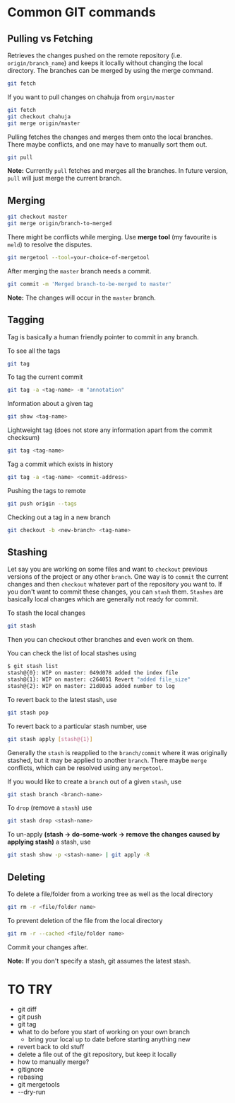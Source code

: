 Common GIT commands
===================

Pulling vs Fetching
-------------------


Retrieves the changes pushed on the remote repository (i.e. `origin/branch_name`) and keeps it locally without changing the local directory. The branches can be merged by using the merge command.

```sh
git fetch
```

If you want to pull changes on chahuja from `orgin/master`

```sh
git fetch
git checkout chahuja
git merge origin/master
```

Pulling fetches the changes and merges them onto the local branches. There maybe conflicts, and one may have to manually sort them out.

```sh
git pull
```

**Note:** Currently `pull` fetches and merges all the branches. In future version, `pull` will just merge the current branch.

Merging
-------

```sh
git checkout master
git merge origin/branch-to-merged
```

There might be conflicts while merging. Use **merge tool** (my favourite is `meld`) to resolve the disputes.

```sh
git mergetool --tool=your-choice-of-mergetool
```

After merging the `master` branch needs a commit.

```sh
git commit -m 'Merged branch-to-be-merged to master'
```

**Note:** The changes will occur in the `master` branch.

Tagging
-------

Tag is basically a human friendly pointer to commit in any branch.

To see all the tags

```sh
git tag
```

To tag the current commit

```sh
git tag -a <tag-name> -m "annotation"
```

Information about a given tag

```sh
git show <tag-name>
```

Lightweight tag (does not store any information apart from the commit checksum)

```sh
git tag <tag-name>
```

Tag a commit which exists in history

```sh
git tag -a <tag-name> <commit-address>
```

Pushing the tags to remote

```sh
git push origin --tags
```

Checking out a tag in a new branch

```sh
git checkout -b <new-branch> <tag-name>
```

Stashing
--------

Let say you are working on some files and want to `checkout` previous versions of the project or any other `branch`. One way is to `commit` the current changes and then `checkout` whatever part of the repository you want to. If you don't want to commit these changes, you can `stash` them. `Stashes` are basically local changes which are generally not ready for commit.

To stash the local changes

```sh
git stash
```
Then you can checkout other branches and even work on them.

You can check the list of local stashes using
```sh
$ git stash list
stash@{0}: WIP on master: 049d078 added the index file
stash@{1}: WIP on master: c264051 Revert "added file_size"
stash@{2}: WIP on master: 21d80a5 added number to log 
```

To revert back to the latest stash, use
```sh
git stash pop
```

To revert back to a particular stash number, use
```sh
git stash apply [stash@{1}]
```

Generally the `stash` is reapplied to the `branch/commit` where it was originally stashed, but it may be applied to another `branch`. There maybe `merge` conflicts, which can be resolved using any `mergetool`.

If you would like to create a `branch` out of a given `stash`, use
```sh
git stash branch <branch-name>
```

To `drop` (remove a `stash`) use
```sh
git stash drop <stash-name>
```

To un-apply **(stash -> do-some-work -> remove the changes caused by applying stash)** a stash, use

```sh
git stash show -p <stash-name> | git apply -R
```

Deleting
--------

To delete a file/folder from a working tree as well as the local directory

```sh
git rm -r <file/folder name>
```

To prevent deletion of the file from the local directory

```sh
git rm -r --cached <file/folder name>
```

Commit your changes after.

**Note:** If you don't specify a stash, git assumes the latest stash.

# TO TRY
* git diff
* git push
* git tag
* what to do before you start of working on your own branch
  * bring your local up to date before starting anything new
* revert back to old stuff
* delete a file out of the git repository, but keep it locally
* how to manually merge?
* gitignore
* rebasing
* git mergetools
* --dry-run
